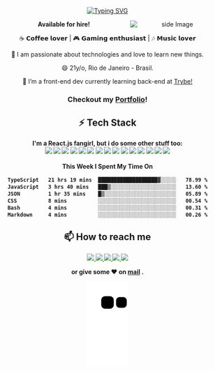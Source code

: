 <p align="center">
 <a href="https://git.io/typing-svg"><img src="https://readme-typing-svg.demolab.com?font=Fira+Code&weight=600&pause=1000&color=BF2CF7&center=true&vCenter=true&width=435&height=47&lines=%3CMariana+Werneck+%2F%3E" alt="Typing SVG" /></a>
</p>

<div align="center">
 <div>
     <img src="https://github.com/sciencepal/sciencepal/blob/master/assets/life_balance.gif" alt="side Image" align="right" width="200" height="auto" />
 </div>
 <div>
  <b>Available for hire!</b>
  <br>
  
  ☕️ 𝗖𝗼𝗳𝗳𝗲𝗲 𝗹𝗼𝘃𝗲𝗿 | 🎮 𝗚𝗮𝗺𝗶𝗻𝗴 𝗲𝗻𝘁𝗵𝘂𝘀𝗶𝗮𝘀𝘁 | 🎶 𝗠𝘂𝘀𝗶𝗰 𝗹𝗼𝘃𝗲𝗿
  <br>
  
  🔭  I am passionate about technologies and love to learn new things.
  <br>
  
  😄  21y/o, Rio de Janeiro - Brasil.
  <br>
  
  🌱  I’m a front-end dev currently learning back-end at <a href="https://betrybe.com">Trybe!</a>
  <br>
 </div>
</div>

<h3 align="center">Checkout my <a href="https://mariyzx-portfolio.vercel.app/">Portfolio</a>!</h3>

<h2 align="center">⚡ Tech Stack</h2>

<div align="center">
 <b>I'm a React.js fangirl, but i do some other stuff too:<b>
  <br>

 <img src="https://img.shields.io/badge/JavaScript-F7DF1E?style=for-the-badge&logo=javascript&logoColor=black">
 <img src="https://img.shields.io/badge/git%20-%23F05033.svg?&style=for-the-badge&logo=git&logoColor=white">
 <img src="https://img.shields.io/badge/github%20-%23121011.svg?&style=for-the-badge&logo=github&logoColor=white">
 <img src="https://img.shields.io/badge/HTML5-E34F26?style=for-the-badge&logo=html5&logoColor=white">
 <img src="https://img.shields.io/badge/CSS3-1572B6?style=for-the-badge&logo=css3&logoColor=white">
 <img src="https://img.shields.io/badge/-ReactJs-61DAFB?logo=react&logoColor=white&style=for-the-badge">
 <img src="https://img.shields.io/badge/Redux-593D88?style=for-the-badge&logo=redux&logoColor=white">
 <img src="https://img.shields.io/badge/styled--components-DB7093?style=for-the-badge&logo=styled-components&logoColor=white">
 <img src="https://img.shields.io/badge/Jest-323330?style=for-the-badge&logo=Jest&logoColor=white">
 <img src="https://img.shields.io/badge/testing%20library-323330?style=for-the-badge&logo=testing-library&logoColor=red">
 <img src="https://img.shields.io/badge/Bootstrap-563D7C?style=for-the-badge&logo=bootstrap&logoColor=white">
 <img src="https://img.shields.io/badge/typescript-%23007ACC.svg?style=for-the-badge&logo=typescript&logoColor=white">
 <img src="https://img.shields.io/badge/docker-%230db7ed.svg?style=for-the-badge&logo=docker&logoColor=white">
 <img src="https://img.shields.io/badge/mysql-%2300f.svg?style=for-the-badge&logo=mysql&logoColor=white">
 <img src="https://img.shields.io/badge/MongoDB-%234ea94b.svg?style=for-the-badge&logo=mongodb&logoColor=white">
</div>

<div align="center">
 
 <br>
This Week I Spent My Time On
   
 <!--START_SECTION:waka-->

```text
TypeScript   21 hrs 19 mins  ███████████████████▓░░░░░   78.99 %
JavaScript   3 hrs 40 mins   ███▒░░░░░░░░░░░░░░░░░░░░░   13.60 %
JSON         1 hr 35 mins    █▒░░░░░░░░░░░░░░░░░░░░░░░   05.89 %
CSS          8 mins          ░░░░░░░░░░░░░░░░░░░░░░░░░   00.54 %
Bash         4 mins          ░░░░░░░░░░░░░░░░░░░░░░░░░   00.31 %
Markdown     4 mins          ░░░░░░░░░░░░░░░░░░░░░░░░░   00.26 %
```

<!--END_SECTION:waka-->
</div>

 
 <div align="center">
  <h2>📫 How to reach me</h2>
  <a href="https://www.linkedin.com/in/marinhomariana8/">
   <img src="https://img.icons8.com/color/48/000000/linkedin.png" width="3.5%"/>
  </a>
  <a href="https://t.me/mariyzx">
   <img src="https://img.icons8.com/color/512/telegram-app.png" width="3.5%">
  </a>
  <a href="https://steamcommunity.com/id/slyhogx/">
   <img src="https://upload.wikimedia.org/wikipedia/commons/8/83/Steam_icon_logo.svg" width="3.2%"/>
  </a>
  <a href="https://discordapp.com/users/266350579880689664">
   <img src="https://github.com/sciencepal/sciencepal/blob/master/assets/discord-round.svg" width="3.5%"/>
  </a>
  <a href="https://www.instagram.com/slyhogx/">
   <img src="https://img.icons8.com/fluent/48/000000/instagram-new.png" width="3.5%"/>
  </a>
 
 or give some ♥ on [mail](mailto:marinhomariana8@gmail.com) .
</div>

<div align="center">

 ![Snake animation](https://github.com/mariyzx/mariyzx/blob/output/github-contribution-grid-snake.svg)
 
</div>
